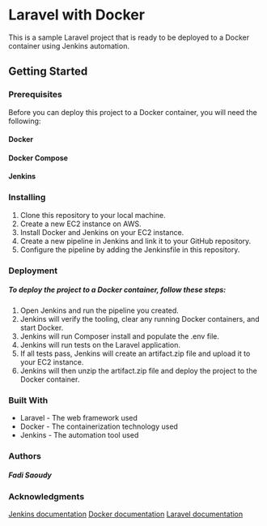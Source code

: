 # Laravel with Docker

This is a sample Laravel project that is ready to be deployed to a Docker container using Jenkins automation.

## Getting Started
### Prerequisites
Before you can deploy this project to a Docker container, you will need the following:

#### Docker
#### Docker Compose
#### Jenkins

### Installing
1. Clone this repository to your local machine.
2. Create a new EC2 instance on AWS.
3. Install Docker and Jenkins on your EC2 instance.
4. Create a new pipeline in Jenkins and link it to your GitHub repository.
5. Configure the pipeline by adding the Jenkinsfile in this repository.

### Deployment
##### To deploy the project to a Docker container, follow these steps:

1. Open Jenkins and run the pipeline you created.
2. Jenkins will verify the tooling, clear any running Docker containers, and start Docker.
3. Jenkins will run Composer install and populate the .env file.
4. Jenkins will run tests on the Laravel application.
5. If all tests pass, Jenkins will create an artifact.zip file and upload it to your EC2 instance.
6. Jenkins will then unzip the artifact.zip file and deploy the project to the Docker container.

### Built With
- Laravel - The web framework used
- Docker - The containerization technology used
- Jenkins - The automation tool used 

### Authors
##### Fadi Saoudy

### Acknowledgments
[Jenkins documentation](https://www.jenkins.io/doc/)
[Docker documentation](https://docs.docker.com/)
[Laravel documentation](https://laravel.com/docs/10.x)
